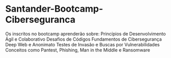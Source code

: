# Santander-Bootcamp-Ciberseguranca
Os inscritos no bootcamp aprenderão sobre:  Princípios de Desenvolvimento Ágil e Colaborativo Desafios de Códigos Fundamentos de Cibersegurança Deep Web e Anonimato Testes de Invasão e Buscas por Vulnerabilidades Conceitos como Pantest, Phishing, Man in the Middle e Ransomware
